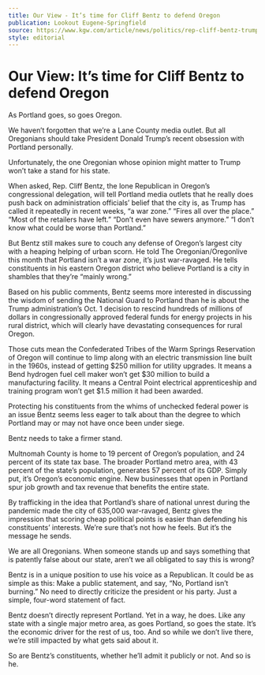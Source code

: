 ```yaml
---
title: Our View - It’s time for Cliff Bentz to defend Oregon
publication: Lookout Eugene-Springfield
source: https://www.kgw.com/article/news/politics/rep-cliff-bentz-trump-justified-calling-national-guard-portland-government-shutdown/283-0041d80f-108f-4d96-8d49-a5ea877160bd
style: editorial
---
```


# Our View: It’s time for Cliff Bentz to defend Oregon

As Portland goes, so goes Oregon.

We haven’t forgotten that we’re a Lane County media outlet. But all Oregonians should take President Donald Trump’s recent obsession with Portland personally.

Unfortunately, the one Oregonian whose opinion might matter to Trump won’t take a stand for his state.

When asked, Rep. Cliff Bentz, the lone Republican in Oregon’s congressional delegation, will tell Portland media outlets that he really does push back on administration officials’ belief that the city is, as Trump has called it repeatedly in recent weeks, “a war zone.” “Fires all over the place.” “Most of the retailers have left.” “Don’t even have sewers anymore.” “I don’t know what could be worse than Portland.” 

But Bentz still makes sure to couch any defense of Oregon’s largest city with a heaping helping of urban scorn. He told The Oregonian/Oregonlive this month that Portland isn’t a war zone, it’s just war-ravaged. He tells constituents in his eastern Oregon district who believe Portland is a city in shambles that they’re “mainly wrong.”

Based on his public comments, Bentz seems more interested in discussing the wisdom of sending the National Guard to Portland than he is about the Trump administration’s Oct. 1 decision to rescind hundreds of millions of dollars in congressionally approved federal funds for energy projects in his rural district, which will clearly have devastating consequences for rural Oregon. 

Those cuts mean the Confederated Tribes of the Warm Springs Reservation of Oregon will continue to limp along with an electric transmission line built in the 1960s, instead of getting $250 million for utility upgrades. It means a Bend hydrogen fuel cell maker won’t get $30 million to build a manufacturing facility. It means a Central Point electrical apprenticeship and training program won’t get $1.5 million it had been awarded.

Protecting his constituents from the whims of unchecked federal power is an issue Bentz seems less eager to talk about than the degree to which Portland may or may not have once been under siege.

Bentz needs to take a firmer stand.

Multnomah County is home to 19 percent of Oregon’s population, and 24 percent of its state tax base. The broader Portland metro area, with 43 percent of the state’s population, generates 57 percent of its GDP. Simply put, it’s Oregon’s economic engine. New businesses that open in Portland spur job growth and tax revenue that benefits the entire state.

By trafficking in the idea that Portland’s share of national unrest during the pandemic made the city of 635,000 war-ravaged, Bentz gives the impression that scoring cheap political points is easier than defending his constituents’ interests. We’re sure that’s not how he feels. But it’s the message he sends.

We are all Oregonians. When someone stands up and says something that is patently false about our state, aren’t we all obligated to say this is wrong?

Bentz is in a unique position to use his voice as a Republican. It could be as simple as this: Make a public statement, and say, “No, Portland isn’t burning.” No need to directly criticize the president or his party. Just a simple, four-word statement of fact.

Bentz doesn’t directly represent Portland. Yet in a way, he does. Like any state with a single major metro area, as goes Portland, so goes the state. It’s the economic driver for the rest of us, too. And so while we don’t live there, we’re still impacted by what gets said about it.

So are Bentz’s constituents, whether he’ll admit it publicly or not. And so is he.
